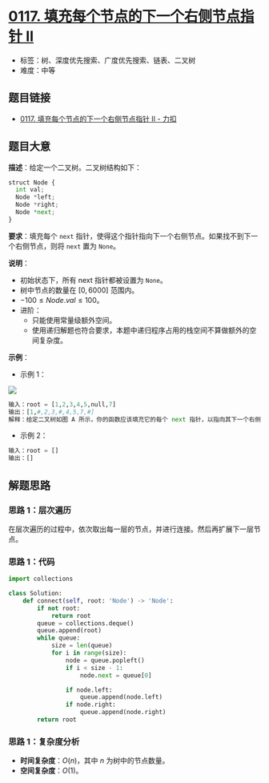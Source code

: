 # [0117. 填充每个节点的下一个右侧节点指针 II](https://leetcode.cn/problems/populating-next-right-pointers-in-each-node-ii/)

- 标签：树、深度优先搜索、广度优先搜索、链表、二叉树
- 难度：中等

## 题目链接

- [0117. 填充每个节点的下一个右侧节点指针 II - 力扣](https://leetcode.cn/problems/populating-next-right-pointers-in-each-node-ii/)

## 题目大意

**描述**：给定一个二叉树。二叉树结构如下：

```python
struct Node {
  int val;
  Node *left;
  Node *right;
  Node *next;
}
```

**要求**：填充每个 `next` 指针，使得这个指针指向下一个右侧节点。如果找不到下一个右侧节点，则将 `next` 置为 `None`。

**说明**：

- 初始状态下，所有 next 指针都被设置为 `None`。
- 树中节点的数量在 $[0, 6000]$ 范围内。
- $-100 \le Node.val \le 100$。
- 进阶：
  - 只能使用常量级额外空间。
  - 使用递归解题也符合要求，本题中递归程序占用的栈空间不算做额外的空间复杂度。

**示例**：

- 示例 1：

![](https://assets.leetcode.com/uploads/2019/02/15/117_sample.png)

```python
输入：root = [1,2,3,4,5,null,7]
输出：[1,#,2,3,#,4,5,7,#]
解释：给定二叉树如图 A 所示，你的函数应该填充它的每个 next 指针，以指向其下一个右侧节点，如图 B 所示。序列化输出按层序遍历顺序（由 next 指针连接），'#' 表示每层的末尾。
```

- 示例 2：

```python
输入：root = []
输出：[]
```

## 解题思路

### 思路 1：层次遍历

在层次遍历的过程中，依次取出每一层的节点，并进行连接。然后再扩展下一层节点。

### 思路 1：代码

```python
import collections

class Solution:
    def connect(self, root: 'Node') -> 'Node':
        if not root:
            return root
        queue = collections.deque()
        queue.append(root)
        while queue:
            size = len(queue)
            for i in range(size):
                node = queue.popleft()
                if i < size - 1:
                    node.next = queue[0]

                if node.left:
                    queue.append(node.left)
                if node.right:
                    queue.append(node.right)
        return root
```

### 思路 1：复杂度分析

- **时间复杂度**：$O(n)$，其中 $n$ 为树中的节点数量。
- **空间复杂度**：$O(1)$。

